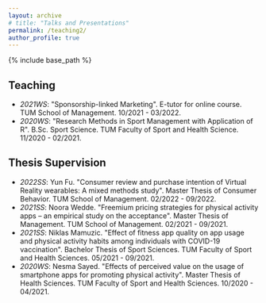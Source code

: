 ```yaml
---
layout: archive
# title: "Talks and Presentations"
permalink: /teaching2/
author_profile: true
---
```

{% include base_path %}


## Teaching

* _2021WS_: "Sponsorship-linked Marketing". E-tutor for online course. TUM School of Management. 10/2021 - 03/2022.
* _2020WS_: "Research Methods in Sport Management with Application of R". B.Sc. Sport Science. TUM Faculty of Sport and Health Science. 11/2020 - 02/2021. 

## Thesis Supervision

* _2022SS_: Yun Fu. "Consumer review and purchase intention of Virtual Reality wearables: A mixed methods study". Master Thesis of Consumer Behavior. TUM School of Management. 02/2022 - 09/2022.
* _2021SS_: Noora Wedde. "Freemium pricing strategies for physical activity apps – an empirical study on the acceptance". Master Thesis of Management. TUM School of Management. 02/2021 - 09/2021.
* _2021SS_: Niklas Mamuzic. "Effect of fitness app quality on app usage and physical activity habits among individuals with COVID-19 vaccination". Bachelor Thesis of Sport Sciences. TUM Faculty of Sport and Health Sciences. 05/2021 - 09/2021.
* _2020WS_: Nesma Sayed. "Effects of perceived value on the usage of smartphone apps for promoting physical activity". Master Thesis of Health Sciences. TUM Faculty of Sport and Health Sciences. 10/2020 - 04/2021.
